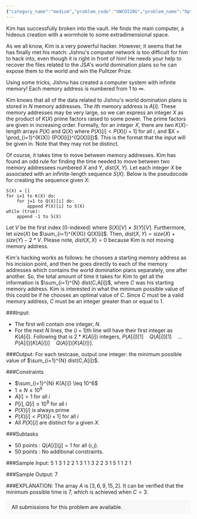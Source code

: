 ```yaml
---
{"category_name":"medium","problem_code":"UWCOI20G","problem_name":"Optimal Memory Address","problemComponents":{"constraints":"","constraintsState":false,"subtasks":"","subtasksState":false,"inputFormat":"","inputFormatState":false,"outputFormat":"","outputFormatState":false,"sampleTestCases":{}},"video_editorial_url":"","languages_supported":{"0":"CPP14","1":"C","2":"JAVA","3":"PYTH 3.6","4":"CPP17","5":"PYTH","6":"PYP3","7":"CS2","8":"ADA","9":"PYPY","10":"TEXT","11":"PAS fpc","12":"NODEJS","13":"RUBY","14":"PHP","15":"GO","16":"HASK","17":"TCL","18":"PERL","19":"SCALA","20":"LUA","21":"kotlin","22":"BASH","23":"JS","24":"LISP sbcl","25":"rust","26":"PAS gpc","27":"BF","28":"CLOJ","29":"R","30":"D","31":"CAML","32":"FORT","33":"ASM","34":"swift","35":"FS","36":"WSPC","37":"LISP clisp","38":"SQL","39":"SCM guile","40":"PERL6","41":"ERL","42":"CLPS","43":"ICK","44":"NICE","45":"PRLG","46":"ICON","47":"COB","48":"SCM chicken","49":"PIKE","50":"SCM qobi","51":"ST","52":"NEM"},"max_timelimit":1,"source_sizelimit":50000,"problem_author":"astoria","problem_tester":null,"date_added":"25-02-2020","tags":{"0":"astoria","1":"medium","2":"uwcoi20"},"problem_difficulty_level":"Medium-Hard","best_tag":"Medium Hard","editorial_url":"https://discuss.codechef.com/problems/UWCOI20G","time":{"view_start_date":1582655400,"submit_start_date":1582655400,"visible_start_date":1582655400,"end_date":1735669800},"is_direct_submittable":false,"problemDiscussURL":"https://discuss.codechef.com/search?q=UWCOI20G","is_proctored":false,"visitedContests":{},"layout":"problem"}
---
```

Kim has successfully broken into the vault. He finds the main computer, a hideous creation with a wormhole to some extradimensional space.

As we all know, Kim is a very powerful hacker. However, it seems that he has finally met his match: Jishnu's computer network is too difficult for him to hack into, even though it is right in front of him! He needs your help to recover the files related to the JSA's world domination plans so he can expose them to the world and win the Pulitzer Prize.

Using some tricks, Jishnu has created a computer system with infinite memory! Each memory address is numbered from $1$ to $\infty$.

Kim knows that all of the data related to Jishnu's world domination plans is stored in $N$ memory addresses. The $i$th memory address is $A[i]$. These memory addresses may be very large, so we can express an integer $X$ as the product of $K(X)$ prime factors raised to some power. The prime factors are given in increasing order. Formally, for an integer $X$, there are two $K(X)$-length arrays $P(X)$ and $Q(X)$ where $P(X)[i] < P(X)[i+1]$ for all $i$, and $X = \prod_{i=1}^{K(X)} {P(X)[i]}^{Q(X)[i]}$. This is the format that the input will be given in. Note that they may not be distinct.

Of course, it takes time to move between memory addresses. Kim has found an odd rule for finding the time needed to move between two memory addressees numbered $X$ and $Y$, $dist(X,Y)$. Let each integer $X$ be associated with an infinite-length sequence $S(X)$. Below is the pseudocode for creating the sequence given $X$:

```
S(X) = []
for i=1 to K(X) do:
    for j=1 to Q(X)[i] do:
        append P(X)[i] to S(X)
while (true):
    append -1 to S(X)

```

Let $V$ be the first index (0-indexed) where $S(X)[V] \neq S(Y)[V]$. Furthermore, let $size(X)$ be $\sum_{i=1}^{K(X)} Q(X)[i]$. Then, $dist(X,Y) = size(X)+size(Y)-2*V$. Please note, $dist(X,X) = 0$ because Kim is not moving memory address.

Kim's hacking works as follows: he chooses a starting memory address as his incision point, and then he goes directly to each  of the memory addresses which contains the world domination plans separately, one after another. So, the total amount of time it takes for Kim to get all the information is $\sum_{i=1}^{N} dist(C,A[i])$, where $C$ was his starting memory address. Kim is interested in what the minimum possible value of this could be if he chooses an optimal value of $C$. Since $C$ must be a valid memory address, $C$ must be an integer greater than or equal to $1$.

###Input:

- The first will contain one integer, $N$. 
- For the next $N$ lines, the $(i+1)$th line will have their first integer as $K(A[i])$. Following that is $2*K(A[i])$ integers, $P(A[i])[1] \quad Q(A[i])[1] \quad ... \quad P(A[i])[K(A[i])] \quad Q(A[i])[K(A[i])]$. 

###Output:
For each testcase, output one integer: the minimum possible value of $\sum_{i=1}^{N} dist(C,A[i])$.

###Constraints 
- $\sum_{i=1}^{N} K(A[i]) \leq 10^6$
- $1 \leq N \leq 10^6$
- $A[i] > 1$ for all $i$
- $P[i], Q[i] \leq 10^9$ for all $i$
- $P(X)[i]$ is always prime
- $P(X)[i] < P(X)[i+1]$ for all $i$
- All $P(X)[i]$ are distinct for a given $X$.

###Subtasks
- 50 points : $Q(A[i])[j] = 1$ for all $(i,j)$.
- 50 points : No additional constraints.

###Sample Input:
	5
	1 3 1
	2 2 1 3 1
	1 3 2
	2 3 1 5 1
	1 2 1


###Sample Output:
	7
	
###EXPLANATION:
The array $A$ is $[3, 6, 9, 15, 2]$. It can be verified that the minimum possible time is $7$, which is achieved when $C=3$.

<aside style='background: #f8f8f8;padding: 10px 15px;'><div>All submissions for this problem are available.</div></aside>